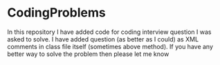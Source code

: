 # CodingProblems

In this repository I have added code for coding interview question I was asked to solve.
I have added question (as better as I could) as XML comments in class file itself (sometimes above method).
If you have any better way to solve the problem then please let me know
